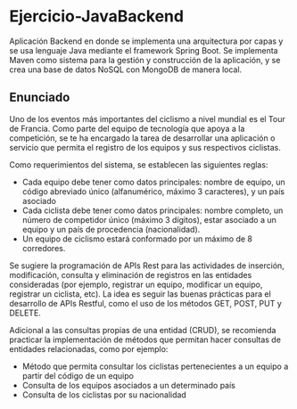 # Ejercicio-JavaBackend
Aplicación Backend en donde se implementa una arquitectura por capas y se usa lenguaje Java mediante el framework Spring Boot. Se implementa Maven como sistema para la gestión y construcción de la aplicación, y se crea una base de datos NoSQL con MongoDB de manera local. 

## Enunciado
Uno de los eventos más importantes del ciclismo a nivel mundial es el Tour de Francia. Como parte del equipo de tecnología que apoya a la competición, se te ha encargado la tarea de desarrollar una aplicación o servicio que permita el registro de los equipos y sus respectivos ciclistas.

Como requerimientos del sistema, se establecen las siguientes reglas:
- Cada equipo debe tener como datos principales: nombre de equipo, un código abreviado único (alfanumérico, máximo 3 caracteres), y un país asociado
- Cada ciclista debe tener como datos principales: nombre completo, un número de competidor único (máximo 3 dígitos), estar asociado a un equipo y un país de procedencia (nacionalidad).
- Un equipo de ciclismo estará conformado por un máximo de 8 corredores.

Se sugiere la programación de APIs Rest para las actividades de inserción, modificación, consulta y eliminación de registros en las entidades consideradas (por ejemplo, registrar un equipo, modificar un equipo, registrar un ciclista, etc). La idea es seguir las buenas prácticas para el desarrollo de APIs Restful, como el uso de los métodos GET, POST, PUT y DELETE.

Adicional a las consultas propias de una entidad (CRUD), se recomienda practicar la implementación de métodos que permitan hacer consultas de entidades relacionadas, como por ejemplo:
- Método que permita consultar los ciclistas pertenecientes a un equipo a partir del código de un equipo
- Consulta de los equipos asociados a un determinado país
- Consulta de los ciclistas por su nacionalidad
